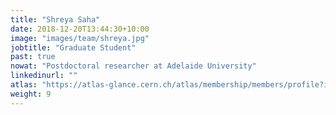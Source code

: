 ```yaml
---
title: "Shreya Saha"
date: 2018-12-20T13:44:30+10:00
image: "images/team/shreya.jpg"
jobtitle: "Graduate Student"
past: true
nowat: "Postdoctoral researcher at Adelaide University"
linkedinurl: ""
atlas: "https://atlas-glance.cern.ch/atlas/membership/members/profile?id=10118"
weight: 9
---
```

